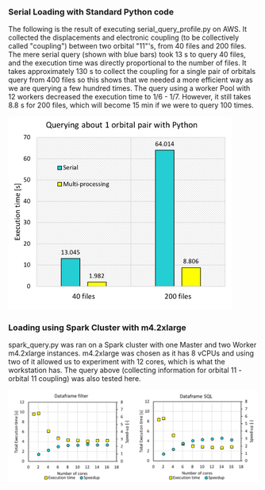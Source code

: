 
### Serial Loading with Standard Python code

The following is the result of executing serial_query_profile.py on AWS. It collected the displacements and electronic coupling (to be collectively called "coupling") between two orbital "11"'s, from 40 files and 200 files. The mere serial query (shown with blue bars) took 13 s to query 40 files, and the execution time was directly proportional to the number of files. It takes approximately 130 s to collect the coupling for a single pair of orbitals query from 400 files so this shows that we needed a more efficient way as we are querying a few hundred times. The query using a worker Pool with 12 workers decreased the execution time to 1/6 - 1/7. However, it still takes 8.8 s for 200 files, which will become 15 min if we were to query 100 times.

<img src="../figures/Non-spark.png" width="450">

### Loading using Spark Cluster with m4.2xlarge

spark_query.py was ran on a Spark cluster with one Master and two Worker m4.2xlarge instances. m4.2xlarge was chosen as it has 8 vCPUs and using two of it allowed us to experiment with 12 cores, which is what the workstation has. The query above (collecting information for orbital 11 - orbital 11 coupling) was also tested here. 

<img src="../figures/m4.2xlarge.png" width="800">
